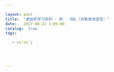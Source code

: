 ```yaml
---

layout: post
title:  "虚拟机学习系列 - 附 - OQL（对象查询语言）"
date:   2017-08-22 1:05:00
catalog:  true
tags:

   - xv'ni'j
   
   
       
   
---
```






